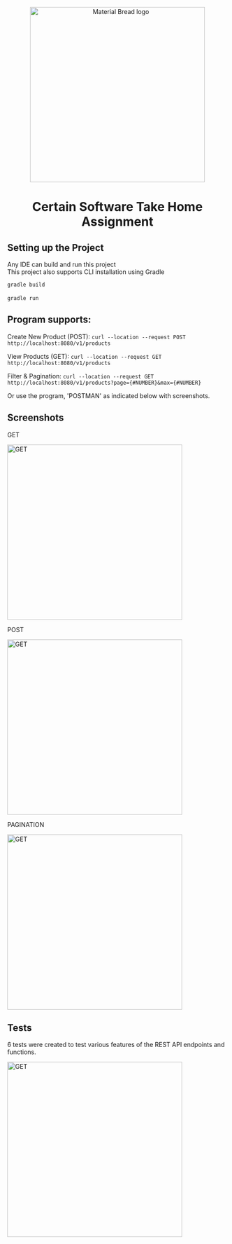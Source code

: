 <p align="center">
  <img width="400" src="https://www.centricsoftware.com/wp-content/uploads/2022/01/Universal-%E2%80%93-Logo.jpg" alt="Material Bread logo">
</p>  
<h1 align="center">Certain Software Take Home Assignment</h1>  




## Setting up the Project
Any IDE can build and run this project <br />
This project also supports CLI installation using Gradle

`gradle build` <br /><br /> `gradle run` <br />

## Program supports:


Create New Product (POST): `curl --location --request POST http://localhost:8080/v1/products`


View Products (GET): `curl --location --request GET http://localhost:8080/v1/products`


Filter & Pagination: `curl --location --request GET http://localhost:8080/v1/products?page={#NUMBER}&max={#NUMBER}`


Or use the program, 'POSTMAN' as indicated below with screenshots.

## Screenshots

GET
<p>
  <img width="400" src="https://i.imgur.com/crgG8iU.png" alt="GET">
</p>  

POST
<p>
  <img width="400" src="https://i.imgur.com/hSv6HUI.png" alt="GET">
</p>  

PAGINATION
<p>
  <img width="400" src="https://i.imgur.com/Ow1phlJ.png" alt="GET">
</p>  


## Tests
6 tests were created to test various features of the REST API endpoints and functions.
<p>
  <img width="400" src="https://i.imgur.com/5eXtuiG.png" alt="GET">
</p>  